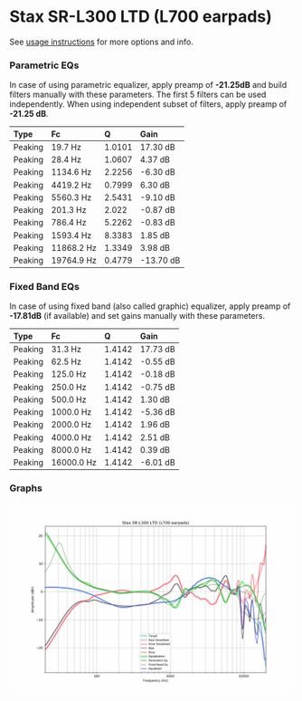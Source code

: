 # Stax SR-L300 LTD (L700 earpads)
See [usage instructions](https://github.com/jaakkopasanen/AutoEq#usage) for more options and info.

### Parametric EQs
In case of using parametric equalizer, apply preamp of **-21.25dB** and build filters manually
with these parameters. The first 5 filters can be used independently.
When using independent subset of filters, apply preamp of **-21.25 dB**.

| Type    | Fc         |      Q | Gain      |
|:--------|:-----------|:-------|:----------|
| Peaking | 19.7 Hz    | 1.0101 | 17.30 dB  |
| Peaking | 28.4 Hz    | 1.0607 | 4.37 dB   |
| Peaking | 1134.6 Hz  | 2.2256 | -6.30 dB  |
| Peaking | 4419.2 Hz  | 0.7999 | 6.30 dB   |
| Peaking | 5560.3 Hz  | 2.5431 | -9.10 dB  |
| Peaking | 201.3 Hz   | 2.022  | -0.87 dB  |
| Peaking | 786.4 Hz   | 5.2262 | -0.83 dB  |
| Peaking | 1593.4 Hz  | 8.3383 | 1.85 dB   |
| Peaking | 11868.2 Hz | 1.3349 | 3.98 dB   |
| Peaking | 19764.9 Hz | 0.4779 | -13.70 dB |

### Fixed Band EQs
In case of using fixed band (also called graphic) equalizer, apply preamp of **-17.81dB**
(if available) and set gains manually with these parameters.

| Type    | Fc         |      Q | Gain     |
|:--------|:-----------|:-------|:---------|
| Peaking | 31.3 Hz    | 1.4142 | 17.73 dB |
| Peaking | 62.5 Hz    | 1.4142 | -0.55 dB |
| Peaking | 125.0 Hz   | 1.4142 | -0.18 dB |
| Peaking | 250.0 Hz   | 1.4142 | -0.75 dB |
| Peaking | 500.0 Hz   | 1.4142 | 1.30 dB  |
| Peaking | 1000.0 Hz  | 1.4142 | -5.36 dB |
| Peaking | 2000.0 Hz  | 1.4142 | 1.96 dB  |
| Peaking | 4000.0 Hz  | 1.4142 | 2.51 dB  |
| Peaking | 8000.0 Hz  | 1.4142 | 0.39 dB  |
| Peaking | 16000.0 Hz | 1.4142 | -6.01 dB |

### Graphs
![](./Stax%20SR-L300%20LTD%20(L700%20earpads).png)